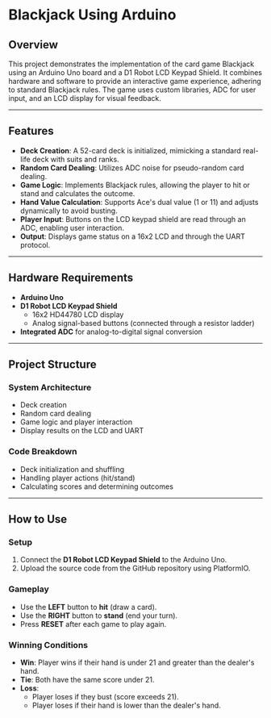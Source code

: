 # Blackjack Using Arduino

## Overview
This project demonstrates the implementation of the card game Blackjack using an Arduino Uno board and a D1 Robot LCD Keypad Shield. It combines hardware and software to provide an interactive game experience, adhering to standard Blackjack rules. The game uses custom libraries, ADC for user input, and an LCD display for visual feedback.

---

## Features
- **Deck Creation**: A 52-card deck is initialized, mimicking a standard real-life deck with suits and ranks.
- **Random Card Dealing**: Utilizes ADC noise for pseudo-random card dealing.
- **Game Logic**: Implements Blackjack rules, allowing the player to hit or stand and calculates the outcome.
- **Hand Value Calculation**: Supports Ace's dual value (1 or 11) and adjusts dynamically to avoid busting.
- **Player Input**: Buttons on the LCD keypad shield are read through an ADC, enabling user interaction.
- **Output**: Displays game status on a 16x2 LCD and through the UART protocol.

---

## Hardware Requirements
- **Arduino Uno**
- **D1 Robot LCD Keypad Shield**
  - 16x2 HD44780 LCD display
  - Analog signal-based buttons (connected through a resistor ladder)
- **Integrated ADC** for analog-to-digital signal conversion

---

## Project Structure

### System Architecture
- Deck creation
- Random card dealing
- Game logic and player interaction
- Display results on the LCD and UART

### Code Breakdown
- Deck initialization and shuffling
- Handling player actions (hit/stand)
- Calculating scores and determining outcomes

---

## How to Use

### Setup
1. Connect the **D1 Robot LCD Keypad Shield** to the Arduino Uno.
2. Upload the source code from the GitHub repository using PlatformIO.

### Gameplay
- Use the **LEFT** button to **hit** (draw a card).
- Use the **RIGHT** button to **stand** (end your turn).
- Press **RESET** after each game to play again.

### Winning Conditions
- **Win**: Player wins if their hand is under 21 and greater than the dealer's hand.
- **Tie**: Both have the same score under 21.
- **Loss**: 
  - Player loses if they bust (score exceeds 21).
  - Player loses if their hand is lower than the dealer's hand.
